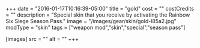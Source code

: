 +++
date = "2016-01-17T10:16:39-05:00"
title = "gold"
cost = ""
costCredits = ""
description = "Special skin that you receive by activating the Rainbow Six Siege Season Pass."
image = "/images/gear/skin/gold-l85a2.jpg"
modType = "skin"
tags = ["weapon mod","skin","special","season pass"]

[images]
  src = ""
  alt = ""
+++
